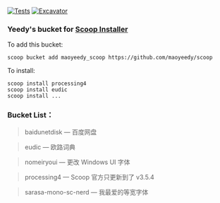 [![Tests](https://github.com/maoyeedy/yeedyscoop/actions/workflows/ci.yml/badge.svg)](https://github.com/maoyeedy/yeedyscoop/actions/workflows/ci.yml) [![Excavator](https://github.com/maoyeedy/yeedyscoop/actions/workflows/excavator.yml/badge.svg)](https://github.com/maoyeedy/yeedyscoop/actions/workflows/excavator.yml)

### Yeedy's bucket for [Scoop Installer](https://scoop.sh)

To add this bucket:
```
scoop bucket add maoyeedy_scoop https://github.com/maoyeedy/scoop
```
To install:
```
scoop install processing4
scoop install eudic
scoop install ...
```

### Bucket List：
> baidunetdisk — 百度网盘

> eudic — 欧路词典

> nomeiryoui — 更改 Windows UI 字体

> processing4 — Scoop 官方只更新到了 v3.5.4

> sarasa-mono-sc-nerd — 我最爱的等宽字体
